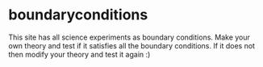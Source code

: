 # boundaryconditions
This site has all science experiments as boundary conditions. Make your own theory and test if it satisfies all the boundary conditions. If it does not then modify your theory and test it again :)

